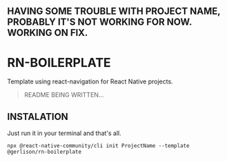 ## HAVING SOME TROUBLE WITH PROJECT NAME, PROBABLY IT'S NOT WORKING FOR NOW. WORKING ON FIX.

# RN-BOILERPLATE
Template using react-navigation for React Native projects.

> README BEING WRITTEN...



## INSTALATION

Just run it in your terminal and that's all.
```
npx @react-native-community/cli init ProjectName --template @gerlison/rn-boilerplate
```
